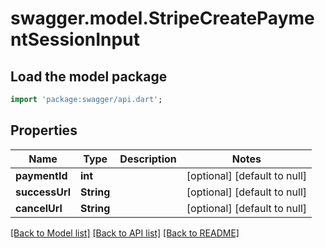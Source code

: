 # swagger.model.StripeCreatePaymentSessionInput

## Load the model package
```dart
import 'package:swagger/api.dart';
```

## Properties
Name | Type | Description | Notes
------------ | ------------- | ------------- | -------------
**paymentId** | **int** |  | [optional] [default to null]
**successUrl** | **String** |  | [optional] [default to null]
**cancelUrl** | **String** |  | [optional] [default to null]

[[Back to Model list]](../README.md#documentation-for-models) [[Back to API list]](../README.md#documentation-for-api-endpoints) [[Back to README]](../README.md)


